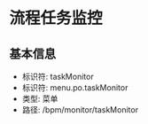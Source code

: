 # 流程任务监控

## 基本信息

- 标识符: taskMonitor
- 标识符: menu.po.taskMonitor
- 类型: 菜单
- 路径: /bpm/monitor/taskMonitor
